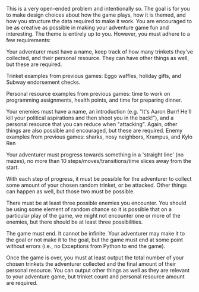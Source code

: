 This is a very open-ended problem and intentionally so. The goal is for you 
to make design choices about how the game plays, how it is themed, 
and how you structure the data required to make it work. 
You are encouraged to be as creative as possible in making your adventure game
fun and interesting. The theme is entirely up to you. However, you must adhere to a 
few requirements:

Your adventurer must have a name, keep track of how many trinkets they've collected, 
and their personal resource. They can have other things as well, but these are required.

Trinket examples from previous games: 
Eggo waffles, holiday gifts, and Subway endorsement checks.

Personal resource examples from previous games: 
time to work on programming assignments, health points, and time for preparing dinner.

Your enemies must have a name, an introduction 
(e.g. "It's Aaron Burr! He'll kill your political aspirations and then shoot you in the back!"),
and a personal resource that you can reduce when "attacking". 
Again, other things are also possible and encouraged, but these are required.
Enemy examples from previous games: sharks, nosy neighbors, Krampus, and Kylo Ren

Your adventurer must progress towards something in a 'straight line' 
(no mazes), no more than 10 steps/moves/transitions/time slices away from the start.

With each step of progress, it must be possible for the adventurer
to collect some amount of your chosen random trinket, or be attacked. 
Other things can happen as well, but those two must be possible.

There must be at least three possible enemies you encounter. 
You should be using some element of random chance so it is possible that 
on a particular play of the game, we might not encounter one or more of the enemies, 
but there should be at least three possibilities.

The game must end. It cannot be infinite. 
Your adventurer may make it to the goal or not make it to the goal, 
but the game must end at some point without errors 
(i.e., no Exceptions from Python to end the game).

Once the game is over, you must at least output
the total number of your chosen trinkets the adventurer collected 
and the final amount of their personal resource. 
You can output other things as well as they are relevant to your adventure game,
but trinket count and personal resource amount are required.